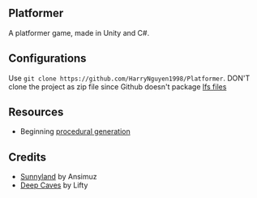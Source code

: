 ## Platformer
A platformer game, made in Unity and C#.

## Configurations
Use `git clone https://github.com/HarryNguyen1998/Platformer`. DON'T clone the project as zip file
since Github doesn't package [lfs files](https://github.com/lgsvl/simulator/issues/502)

## Resources
- Beginning [procedural generation](https://www.youtube.com/watch?v=gvONAgleKPg&t=400s)

## Credits
- [Sunnyland](https://assetstore.unity.com/packages/2d/characters/sunny-land-103349) by Ansimuz
- [Deep Caves](https://assetstore.unity.com/packages/2d/environments/2d-pixel-art-deep-caves-16x16-195205) by Lifty